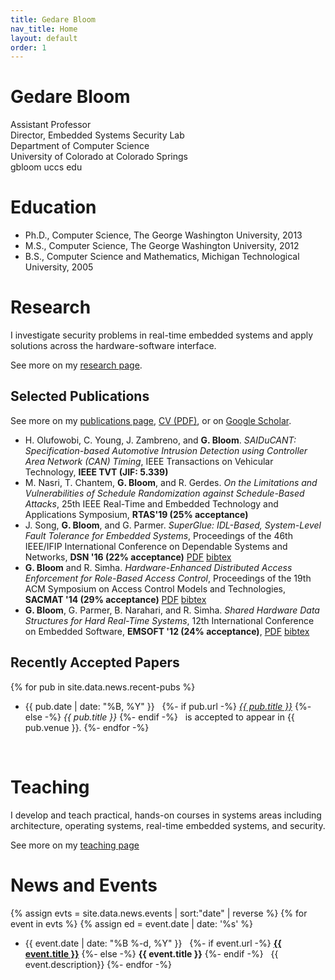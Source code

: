 ```yaml
---
title: Gedare Bloom
nav_title: Home
layout: default
order: 1
---
```


# Gedare Bloom

Assistant Professor   
Director, Embedded Systems Security Lab  
Department of Computer Science  
University of Colorado at Colorado Springs  
gbloom uccs edu 

# Education

* Ph.D., Computer Science, The George Washington University, 2013
* M.S., Computer Science, The George Washington University, 2012
* B.S., Computer Science and Mathematics, Michigan Technological University, 2005

# Research

I investigate security problems in real-time embedded systems
and apply solutions across the hardware-software interface.

See more on my [research page](./research.html).

## Selected Publications

See more on my [publications page](./publications.html),
[CV (PDF)](./vitae-gedare.pdf), or on
[Google Scholar](https://scholar.google.com/citations?user=8ZBnSl4AAAAJ).
* H. Olufowobi, C. Young, J. Zambreno, and **G. Bloom**.
  *SAIDuCANT: Specification-based Automotive Intrusion Detection using Controller Area Network (CAN) Timing*,
  IEEE Transactions on Vehicular Technology, **IEEE TVT (JIF: 5.339)**
* M. Nasri, T. Chantem, **G. Bloom**, and R. Gerdes.
  *On the Limitations and Vulnerabilities of Schedule Randomization against Schedule-Based Attacks*,
  25th IEEE Real-Time and Embedded Technology and Applications Symposium,
  **RTAS'19 (25% acceptance)**
* J. Song, **G. Bloom**, and G. Parmer.
  *SuperGlue: IDL-Based, System-Level Fault Tolerance for Embedded Systems*,
  Proceedings of the 46th IEEE/IFIP International Conference on Dependable Systems and Networks,
  **DSN '16 (22% acceptance)**
  [PDF](./pdf/SonBlo16A.pdf)
  [bibtex](./bib/SonBlo16A.bib)
* **G. Bloom** and R. Simha.
  *Hardware-Enhanced Distributed Access Enforcement for Role-Based Access Control*,
  Proceedings of the 19th ACM Symposium on Access Control Models and Technologies, **SACMAT '14 (29% acceptance)**
  [PDF](./pdf/BloSim14A.pdf)
  [bibtex](./bib/BloSim14A.bib)
* **G. Bloom**, G. Parmer, B. Narahari, and R. Simha.
  *Shared Hardware Data Structures for Hard Real-Time Systems*,
  12th International Conference on Embedded Software, **EMSOFT '12 (24% acceptance)**,
  [PDF](./pdf/BloPar12A.pdf)
  [bibtex](./bib/BloPar12A.bib)

## Recently Accepted Papers
{% for pub in site.data.news.recent-pubs %}
* {{ pub.date | date: "%B, %Y" }} &nbsp; 
{%- if pub.url -%} [*{{ pub.title }}*]({{pub.url}})
{%- else -%} *{{ pub.title }}* {%- endif -%}
&nbsp; is accepted to appear in {{ pub.venue }}.
{%- endfor -%}
<br />

# Teaching

I develop and teach practical, hands-on courses in systems areas including
architecture, operating systems, real-time embedded systems, and security.

See more on my [teaching page](./teaching.html)

# News and Events

{% assign evts = site.data.news.events | sort:"date" | reverse %} 
{% for event in evts %}
{% assign ed = event.date | date: '%s' %}
* {{ event.date | date: "%B %-d, %Y" }} &nbsp; 
{%- if event.url -%} [**{{ event.title }}**]({{event.url}})
{%- else -%} **{{ event.title }}** {%- endif -%}
&nbsp; {{ event.description}}
{%- endfor -%}

